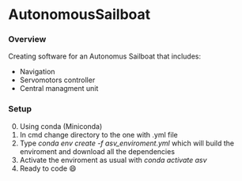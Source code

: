 # AutonomousSailboat

### Overview
Creating software for an Autonomus Sailboat that includes:
* Navigation
* Servomotors controller
* Central managment unit

### Setup
0. Using conda (Miniconda)
1. In cmd change directory to the one with .yml file
2. Type *conda env create -f asv_enviroment.yml* which will build the enviroment and download all the dependencies
3. Activate the enviroment as usual with *conda activate asv*
4. Ready to code :smile:
